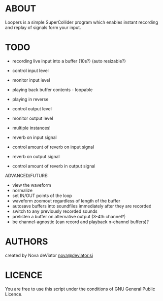 ABOUT
=====

Loopers is a simple SuperCollider program which enables instant recording and replay of signals form your input. 




TODO
====

- recording live input into a buffer (10s?) (auto resizable?)
- control input level
- monitor input level

- playing back buffer contents - loopable
- playing in reverse
- control output level
- monitor output level

- multiple instances!

- reverb on input signal
- control amount of reverb on input signal
- reverb on output signal
- control amount of reverb in output signal

ADVANCED/FUTURE:
- view the waveform
- normalize
- set IN/OUT points of the loop
- waveform zoomout regardless of length of the buffer
- autosave buffers into soundfiles immediately after they are recorded
- switch to any previously recorded sounds
- prelisten a buffer on alternative output (3-4th channel?)
- be channel-agnostic (can record and playback n-channel buffers)?




AUTHORS
=======

created by Nova deViator <nova@deviator.si>



LICENCE
=======

You are free to use this script under the conditions of GNU General Public Licence.
